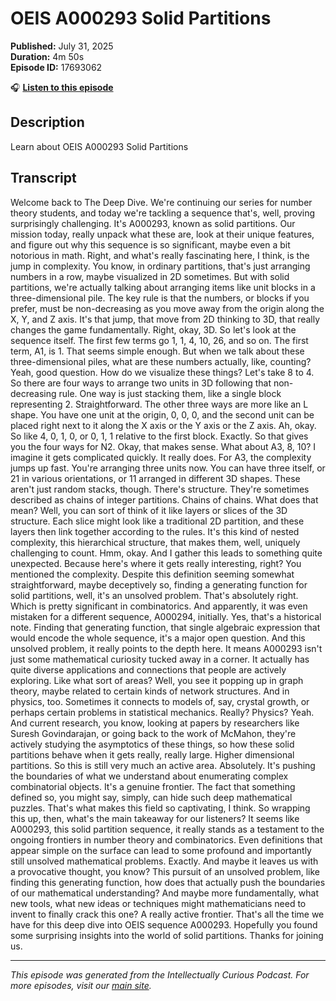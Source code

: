 # OEIS A000293 Solid Partitions

**Published:** July 31, 2025  
**Duration:** 4m 50s  
**Episode ID:** 17693062

🎧 **[Listen to this episode](https://intellectuallycurious.buzzsprout.com/2529712/episodes/17693062-oeis-a000293-solid-partitions)**

## Description

Learn about OEIS A000293 Solid Partitions

## Transcript

Welcome back to The Deep Dive. We're continuing our series for number theory students, and today we're tackling a sequence that's, well, proving surprisingly challenging. It's A000293, known as solid partitions. Our mission today, really unpack what these are, look at their unique features, and figure out why this sequence is so significant, maybe even a bit notorious in math. Right, and what's really fascinating here, I think, is the jump in complexity. You know, in ordinary partitions, that's just arranging numbers in a row, maybe visualized in 2D sometimes. But with solid partitions, we're actually talking about arranging items like unit blocks in a three-dimensional pile. The key rule is that the numbers, or blocks if you prefer, must be non-decreasing as you move away from the origin along the X, Y, and Z axis. It's that jump, that move from 2D thinking to 3D, that really changes the game fundamentally. Right, okay, 3D. So let's look at the sequence itself. The first few terms go 1, 1, 4, 10, 26, and so on. The first term, A1, is 1. That seems simple enough. But when we talk about these three-dimensional piles, what are these numbers actually, like, counting? Yeah, good question. How do we visualize these things? Let's take 8 to 4. So there are four ways to arrange two units in 3D following that non-decreasing rule. One way is just stacking them, like a single block representing 2. Straightforward. The other three ways are more like an L shape. You have one unit at the origin, 0, 0, 0, and the second unit can be placed right next to it along the X axis or the Y axis or the Z axis. Ah, okay. So like 4, 0, 1, 0, or 0, 1, 1 relative to the first block. Exactly. So that gives you the four ways for N2. Okay, that makes sense. What about A3, 8, 10? I imagine it gets complicated quickly. It really does. For A3, the complexity jumps up fast. You're arranging three units now. You can have three itself, or 21 in various orientations, or 11 arranged in different 3D shapes. These aren't just random stacks, though. There's structure. They're sometimes described as chains of integer partitions. Chains of chains. What does that mean? Well, you can sort of think of it like layers or slices of the 3D structure. Each slice might look like a traditional 2D partition, and these layers then link together according to the rules. It's this kind of nested complexity, this hierarchical structure, that makes them, well, uniquely challenging to count. Hmm, okay. And I gather this leads to something quite unexpected. Because here's where it gets really interesting, right? You mentioned the complexity. Despite this definition seeming somewhat straightforward, maybe deceptively so, finding a generating function for solid partitions, well, it's an unsolved problem. That's absolutely right. Which is pretty significant in combinatorics. And apparently, it was even mistaken for a different sequence, A000294, initially. Yes, that's a historical note. Finding that generating function, that single algebraic expression that would encode the whole sequence, it's a major open question. And this unsolved problem, it really points to the depth here. It means A000293 isn't just some mathematical curiosity tucked away in a corner. It actually has quite diverse applications and connections that people are actively exploring. Like what sort of areas? Well, you see it popping up in graph theory, maybe related to certain kinds of network structures. And in physics, too. Sometimes it connects to models of, say, crystal growth, or perhaps certain problems in statistical mechanics. Really? Physics? Yeah. And current research, you know, looking at papers by researchers like Suresh Govindarajan, or going back to the work of McMahon, they're actively studying the asymptotics of these things, so how these solid partitions behave when it gets really, really large. Higher dimensional partitions. So this is still very much an active area. Absolutely. It's pushing the boundaries of what we understand about enumerating complex combinatorial objects. It's a genuine frontier. The fact that something defined so, you might say, simply, can hide such deep mathematical puzzles. That's what makes this field so captivating, I think. So wrapping this up, then, what's the main takeaway for our listeners? It seems like A000293, this solid partition sequence, it really stands as a testament to the ongoing frontiers in number theory and combinatorics. Even definitions that appear simple on the surface can lead to some profound and importantly still unsolved mathematical problems. Exactly. And maybe it leaves us with a provocative thought, you know? This pursuit of an unsolved problem, like finding this generating function, how does that actually push the boundaries of our mathematical understanding? And maybe more fundamentally, what new tools, what new ideas or techniques might mathematicians need to invent to finally crack this one? A really active frontier. That's all the time we have for this deep dive into OEIS sequence A000293. Hopefully you found some surprising insights into the world of solid partitions. Thanks for joining us.

---
*This episode was generated from the Intellectually Curious Podcast. For more episodes, visit our [main site](https://intellectuallycurious.buzzsprout.com).*
